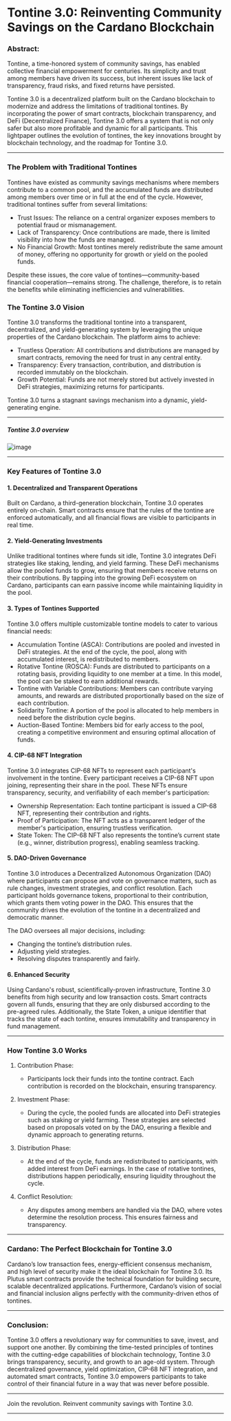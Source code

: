 # Tontine 3.0: Reinventing Community Savings on the Cardano Blockchain

### Abstract:  
Tontine, a time-honored system of community savings, has enabled collective financial empowerment for centuries. Its simplicity and trust among members have driven its success, but inherent issues like lack of transparency, fraud risks, and fixed returns have persisted.

Tontine 3.0 is a decentralized platform built on the Cardano blockchain to modernize and address the limitations of traditional tontines. By incorporating the power of smart contracts, blockchain transparency, and DeFi (Decentralized Finance), Tontine 3.0 offers a system that is not only safer but also more profitable and dynamic for all participants. This lightpaper outlines the evolution of tontines, the key innovations brought by blockchain technology, and the roadmap for Tontine 3.0.

---

### The Problem with Traditional Tontines
Tontines have existed as community savings mechanisms where members contribute to a common pool, and the accumulated funds are distributed among members over time or in full at the end of the cycle. However, traditional tontines suffer from several limitations:

- Trust Issues: The reliance on a central organizer exposes members to potential fraud or mismanagement.
- Lack of Transparency: Once contributions are made, there is limited visibility into how the funds are managed.
- No Financial Growth: Most tontines merely redistribute the same amount of money, offering no opportunity for growth or yield on the pooled funds.

Despite these issues, the core value of tontines—community-based financial cooperation—remains strong. The challenge, therefore, is to retain the benefits while eliminating inefficiencies and vulnerabilities.

### The Tontine 3.0 Vision
Tontine 3.0 transforms the traditional tontine into a transparent, decentralized, and yield-generating system by leveraging the unique properties of the Cardano blockchain. The platform aims to achieve:

- Trustless Operation: All contributions and distributions are managed by smart contracts, removing the need for trust in any central entity.
- Transparency: Every transaction, contribution, and distribution is recorded immutably on the blockchain.
- Growth Potential: Funds are not merely stored but actively invested in DeFi strategies, maximizing returns for participants.

Tontine 3.0 turns a stagnant savings mechanism into a dynamic, yield-generating engine.

---
##### Tontine 3.0 overview
![image](https://github.com/user-attachments/assets/98d1bc35-f399-42db-9f4a-80aa27b0f507)

---
### Key Features of Tontine 3.0

#### 1. Decentralized and Transparent Operations
Built on Cardano, a third-generation blockchain, Tontine 3.0 operates entirely on-chain. Smart contracts ensure that the rules of the tontine are enforced automatically, and all financial flows are visible to participants in real time.

#### 2. Yield-Generating Investments
Unlike traditional tontines where funds sit idle, Tontine 3.0 integrates DeFi strategies like staking, lending, and yield farming. These DeFi mechanisms allow the pooled funds to grow, ensuring that members receive returns on their contributions. By tapping into the growing DeFi ecosystem on Cardano, participants can earn passive income while maintaining liquidity in the pool.

#### 3. Types of Tontines Supported
Tontine 3.0 offers multiple customizable tontine models to cater to various financial needs:

- Accumulation Tontine (ASCA): Contributions are pooled and invested in DeFi strategies. At the end of the cycle, the pool, along with accumulated interest, is redistributed to members.
- Rotative Tontine (ROSCA): Funds are distributed to participants on a rotating basis, providing liquidity to one member at a time. In this model, the pool can be staked to earn additional rewards.
- Tontine with Variable Contributions: Members can contribute varying amounts, and rewards are distributed proportionally based on the size of each contribution.
- Solidarity Tontine: A portion of the pool is allocated to help members in need before the distribution cycle begins.
- Auction-Based Tontine: Members bid for early access to the pool, creating a competitive environment and ensuring optimal allocation of funds.

#### 4. CIP-68 NFT Integration
Tontine 3.0 integrates CIP-68 NFTs to represent each participant's involvement in the tontine. Every participant receives a CIP-68 NFT upon joining, representing their share in the pool. These NFTs ensure transparency, security, and verifiability of each member's participation:

- Ownership Representation: Each tontine participant is issued a CIP-68 NFT, representing their contribution and rights.
- Proof of Participation: The NFT acts as a transparent ledger of the member's participation, ensuring trustless verification.
- State Token: The CIP-68 NFT also represents the tontine’s current state (e.g., winner, distribution progress), enabling seamless tracking.

#### 5. DAO-Driven Governance
Tontine 3.0 introduces a Decentralized Autonomous Organization (DAO) where participants can propose and vote on governance matters, such as rule changes, investment strategies, and conflict resolution. Each participant holds governance tokens, proportional to their contribution, which grants them voting power in the DAO. This ensures that the community drives the evolution of the tontine in a decentralized and democratic manner.

The DAO oversees all major decisions, including:

- Changing the tontine’s distribution rules.
- Adjusting yield strategies.
- Resolving disputes transparently and fairly.

#### 6. Enhanced Security
Using Cardano's robust, scientifically-proven infrastructure, Tontine 3.0 benefits from high security and low transaction costs. Smart contracts govern all funds, ensuring that they are only disbursed according to the pre-agreed rules. Additionally, the State Token, a unique identifier that tracks the state of each tontine, ensures immutability and transparency in fund management.

---

### How Tontine 3.0 Works

1. Contribution Phase:
   - Participants lock their funds into the tontine contract. Each contribution is recorded on the blockchain, ensuring transparency.
   
2. Investment Phase:
   - During the cycle, the pooled funds are allocated into DeFi strategies such as staking or yield farming. These strategies are selected based on proposals voted on by the DAO, ensuring a flexible and dynamic approach to generating returns.

3. Distribution Phase:
   - At the end of the cycle, funds are redistributed to participants, with added interest from DeFi earnings. In the case of rotative tontines, distributions happen periodically, ensuring liquidity throughout the cycle.

4. Conflict Resolution:
   - Any disputes among members are handled via the DAO, where votes determine the resolution process. This ensures fairness and transparency.

---

### Cardano: The Perfect Blockchain for Tontine 3.0

Cardano’s low transaction fees, energy-efficient consensus mechanism, and high level of security make it the ideal blockchain for Tontine 3.0. Its Plutus smart contracts provide the technical foundation for building secure, scalable decentralized applications. Furthermore, Cardano’s vision of social and financial inclusion aligns perfectly with the community-driven ethos of tontines.

---

### Conclusion:
Tontine 3.0 offers a revolutionary way for communities to save, invest, and support one another. By combining the time-tested principles of tontines with the cutting-edge capabilities of blockchain technology, Tontine 3.0 brings transparency, security, and growth to an age-old system. Through decentralized governance, yield optimization, CIP-68 NFT integration, and automated smart contracts, Tontine 3.0 empowers participants to take control of their financial future in a way that was never before possible.

---

Join the revolution. Reinvent community savings with Tontine 3.0.

---

